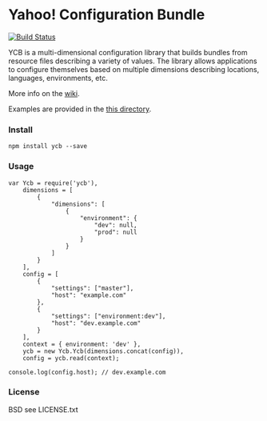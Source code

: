 # Yahoo! Configuration Bundle

[![Build Status](https://secure.travis-ci.org/yahoo/ycb.png?branch=master)](http://travis-ci.org/yahoo/ycb)

YCB is a multi-dimensional configuration library that builds bundles from resource files describing a variety of values. The library allows applications to configure themselves based on multiple dimensions describing locations, languages, environments, etc.

More info on the [wiki](https://github.com/yahoo/ycb/wiki).

Examples are provided in the [this directory](https://github.com/yahoo/ycb/tree/master/tests).

### Install

`npm install ycb --save`

### Usage
```
var Ycb = require('ycb'),
    dimensions = [
        {
            "dimensions": [
                {
                    "environment": {
                        "dev": null,
                        "prod": null
                    }
                }
            ]
        }
    ],
    config = [
        {
            "settings": ["master"],
            "host": "example.com"
        },
        {
            "settings": ["environment:dev"],
            "host": "dev.example.com"
        }
    ],
    context = { environment: 'dev' },
    ycb = new Ycb.Ycb(dimensions.concat(config)),
    config = ycb.read(context);

console.log(config.host); // dev.example.com
```


### License
BSD see LICENSE.txt

